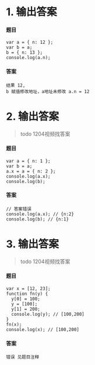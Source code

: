 <!--
 * @LastEditors: wudan01
 * @description: 文件描述
-->
# 1. 输出答案
#### 题目
```
var a = { n: 12 };
var b = a;
b = { n: 13 };
console.log(a.n); 
```
#### 答案
```
结果 12,
b 赋值修改地址，a地址未修改 a.n = 12
```

# 2. 输出答案
> todo 1204视频找答案
#### 题目
```
var a = { n: 1 };
var b = a;
a.x = a = { n: 2 };
console.log(a.x); 
console.log(b); 
```
#### 答案
```
// 答案错误
console.log(a.x); // {n:2}
console.log(b); // {n:1}
```

# 3. 输出答案
> todo 1204视频找答案
#### 题目
```
var x = [12, 23];
function fn(y) {
  y[0] = 100;
  y = [100];
  y[1] = 200;
  console.log(y); // [100,200]
}
fn(x);
console.log(x); // [100,200]
```

#### 答案
```
错误 见题目注释
```
